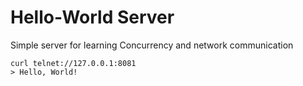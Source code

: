 # Hello-World Server

Simple server for learning Concurrency and network communication

```
curl telnet://127.0.0.1:8081
> Hello, World!
```
